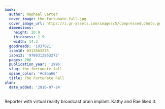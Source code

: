 ```yaml
---
book:
  author: Raphael Carter
  cover_image: the-fortunate-fall.jpg
  cover_image_url: https://i.gr-assets.com/images/S/compressed.photo.goodreads.com/books/1311988750l/1037021._SX98_.jpg
  dimensions:
    height: 20.9
    thickness: 1.9
    width: 14.3
  goodreads: '1037021'
  isbn10: 0312863276
  isbn13: '9780312863272'
  pages: 288
  publication_year: '1996'
  slug: the-fortunate-fall
  spine_color: '#c8aa66'
  title: The Fortunate Fall
plan:
  date_added: '2016-07-24'
---
```

Reporter with virtual reality broadcast brain implant. Kathy and Rae liked it.
